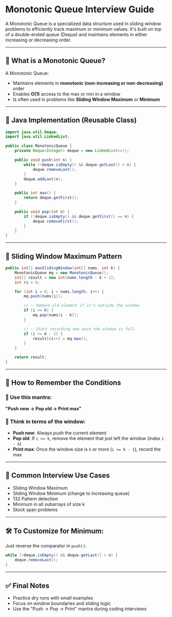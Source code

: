 # Monotonic Queue Interview Guide

A Monotonic Queue is a specialized data structure used in sliding window problems to efficiently track maximum or minimum values. It's built on top of a double-ended queue (Deque) and maintains elements in either increasing or decreasing order.

---

## 🚀 What is a Monotonic Queue?

A Monotonic Queue:

- Maintains elements in **monotonic (non-increasing or non-decreasing)** order
- Enables **O(1)** access to the max or min in a window
- Is often used in problems like **Sliding Window Maximum** or **Minimum**

---

## 🧱 Java Implementation (Reusable Class)

```java
import java.util.Deque;
import java.util.LinkedList;

public class MonotonicQueue {
    private Deque<Integer> deque = new LinkedList<>();

    public void push(int n) {
        while (!deque.isEmpty() && deque.getLast() < n) {
            deque.removeLast();
        }
        deque.addLast(n);
    }

    public int max() {
        return deque.getFirst();
    }

    public void pop(int n) {
        if (!deque.isEmpty() && deque.getFirst() == n) {
            deque.removeFirst();
        }
    }
}
```

---

## 🧠 Sliding Window Maximum Pattern

```java
public int[] maxSlidingWindow(int[] nums, int k) {
    MonotonicQueue mq = new MonotonicQueue();
    int[] result = new int[nums.length - k + 1];
    int ri = 0;

    for (int i = 0; i < nums.length; i++) {
        mq.push(nums[i]);

        // ✅ Remove old element if it's outside the window
        if (i >= k) {
            mq.pop(nums[i - k]);
        }

        // ✅ Start recording max once the window is full
        if (i >= k - 1) {
            result[ri++] = mq.max();
        }
    }

    return result;
}
```

---

## 🧠 How to Remember the Conditions

### 🔁 Use this mantra:

**"Push new → Pop old → Print max"**

### 🎯 Think in terms of the window:

- **Push new**: Always push the current element
- **Pop old**: If `i >= k`, remove the element that just left the window (index `i - k`)
- **Print max**: Once the window size is `k` or more (`i >= k - 1`), record the max

---

## 📌 Common Interview Use Cases

- Sliding Window Maximum
- Sliding Window Minimum (change to increasing queue)
- 132 Pattern detection
- Minimum in all subarrays of size k
- Stock span problems

---

## 🛠️ To Customize for Minimum:

Just reverse the comparator in `push()`:

```java
while (!deque.isEmpty() && deque.getLast() > n) {
    deque.removeLast();
}
```

---

## ✅ Final Notes

- Practice dry runs with small examples
- Focus on window boundaries and sliding logic
- Use the "Push → Pop → Print" mantra during coding interviews

